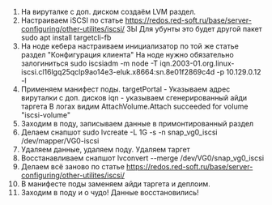 1. На вируталке с доп. диском создаём LVM раздел.
2. Настраиваем iSCSI по статье https://redos.red-soft.ru/base/server-configuring/other-utilites/iscsi/
   ЗЫ Для убунты это будет другой пакет sudo apt install targetcli-fb
3. На ноде кебера настраиваем инициализатор по той же статье раздел "Конфигурация клиента"
   На ноде нужно обязательно залогиниться 
   sudo iscsiadm -m node -T iqn.2003-01.org.linux-iscsi.cl16lgq25qclp9ao14e3-eluk.x8664:sn.8e01f2869c4d -p 10.129.0.12 -l
4. Применяем манифест поды. 
   targetPortal - Указываем адрес вируталки с доп. дисков
   iqn - указываем сгенерированный айди таргета
   В логах видим 
   AttachVolume.Attach succeeded for volume "iscsi-volume"    
5. Заходим в поду, записываем данные в примонтированный раздел
6. Делаем снапшот 
   sudo lvcreate -L 1G -s -n snap_vg0_iscsi /dev/mapper/VG0-iscsi
7. Удаляем данные, удаляем поду. Удаляем таргет
8. Восстанавливаем снапшот
   lvconvert --merge /dev/VG0/snap_vg0_iscsi
9. Делаем всё заново по статье https://redos.red-soft.ru/base/server-configuring/other-utilites/iscsi/
10. В манифесте поды заменяем айди таргета и деплоим. 
11. Заходим в поду и о чудо! Данные восстановились!